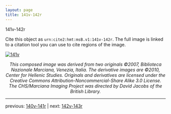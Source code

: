 ```yaml
---
layout: page
title: 141v-142r
---
```


141v-142r

Cite this object as `urn:cite2:hmt:msB.v1:141v-142r`. The full image is linked to a citation tool you can use to cite regions of the image.

[![141v](http://www.homermultitext.org/iipsrv?IIIF=/project/homer/pyramidal/deepzoom/hmt/vbbifolio/v1/vb_141v_142r.tif/full/800,/0/default.jpg)](http://www.homermultitext.org/ict2/?urn=urn:cite2:hmt:vbbifolio.v1:vb_141v_142r) 

<p style="text-align: center; font-style: italic;">This composed image was derived from two originals ©2007, Biblioteca Nazionale Marciana, Venezia, Italia. The derivative images are ©2010, Center for Hellenic Studies. Originals and derivatives are licensed under the Creative Commons Attribution-Noncommercial-Share Alike 3.0 License. The CHS/Marciana Imaging Project was directed by David Jacobs of the British Library.</p>

---

previous: [140v-141r](../140v-141r/) | next: [142v-143r](../142v-143r/)